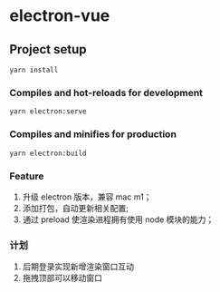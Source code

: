 # electron-vue

## Project setup

```
yarn install
```

### Compiles and hot-reloads for development

```
yarn electron:serve
```

### Compiles and minifies for production

```
yarn electron:build
```

### Feature

1. 升级 electron 版本，兼容 mac m1；
2. 添加打包，自动更新相关配置;
3. 通过 preload 使渲染进程拥有使用 node 模块的能力；

### 计划

1. 后期登录实现新增渲染窗口互动
2. 拖拽顶部可以移动窗口

